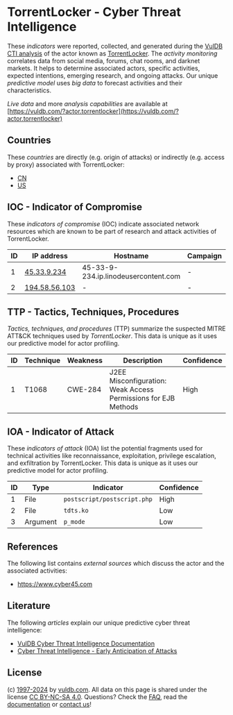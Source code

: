 # TorrentLocker - Cyber Threat Intelligence

These _indicators_ were reported, collected, and generated during the [VulDB CTI analysis](https://vuldb.com/?kb.cti) of the actor known as [TorrentLocker](https://vuldb.com/?actor.torrentlocker). The _activity monitoring_ correlates data from social media, forums, chat rooms, and darknet markets. It helps to determine associated actors, specific activities, expected intentions, emerging research, and ongoing attacks. Our unique _predictive model_ uses _big data_ to forecast activities and their characteristics.

_Live data_ and more _analysis capabilities_ are available at [https://vuldb.com/?actor.torrentlocker](https://vuldb.com/?actor.torrentlocker)

## Countries

These _countries_ are directly (e.g. origin of attacks) or indirectly (e.g. access by proxy) associated with TorrentLocker:

* [CN](https://vuldb.com/?country.cn)
* [US](https://vuldb.com/?country.us)

## IOC - Indicator of Compromise

These _indicators of compromise_ (IOC) indicate associated network resources which are known to be part of research and attack activities of TorrentLocker.

ID | IP address | Hostname | Campaign | Confidence
-- | ---------- | -------- | -------- | ----------
1 | [45.33.9.234](https://vuldb.com/?ip.45.33.9.234) | 45-33-9-234.ip.linodeusercontent.com | - | High
2 | [194.58.56.103](https://vuldb.com/?ip.194.58.56.103) | - | - | High

## TTP - Tactics, Techniques, Procedures

_Tactics, techniques, and procedures_ (TTP) summarize the suspected MITRE ATT&CK techniques used by _TorrentLocker_. This data is unique as it uses our predictive model for actor profiling.

ID | Technique | Weakness | Description | Confidence
-- | --------- | -------- | ----------- | ----------
1 | T1068 | CWE-284 | J2EE Misconfiguration: Weak Access Permissions for EJB Methods | High

## IOA - Indicator of Attack

These _indicators of attack_ (IOA) list the potential fragments used for technical activities like reconnaissance, exploitation, privilege escalation, and exfiltration by TorrentLocker. This data is unique as it uses our predictive model for actor profiling.

ID | Type | Indicator | Confidence
-- | ---- | --------- | ----------
1 | File | `postscript/postscript.php` | High
2 | File | `tdts.ko` | Low
3 | Argument | `p_mode` | Low

## References

The following list contains _external sources_ which discuss the actor and the associated activities:

* https://www.cyber45.com

## Literature

The following _articles_ explain our unique predictive cyber threat intelligence:

* [VulDB Cyber Threat Intelligence Documentation](https://vuldb.com/?kb.cti)
* [Cyber Threat Intelligence - Early Anticipation of Attacks](https://www.scip.ch/en/?labs.20201022)

## License

(c) [1997-2024](https://vuldb.com/?kb.changelog) by [vuldb.com](https://vuldb.com/?kb.about). All data on this page is shared under the license [CC BY-NC-SA 4.0](https://creativecommons.org/licenses/by-nc-sa/4.0/). Questions? Check the [FAQ](https://vuldb.com/?kb.faq), read the [documentation](https://vuldb.com/?kb) or [contact us](https://vuldb.com/?contact)!
